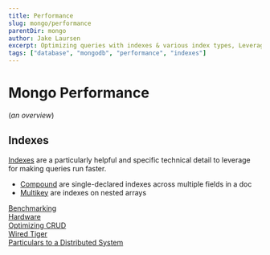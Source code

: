 ```yaml
---
title: Performance
slug: mongo/performance
parentDir: mongo
author: Jake Laursen
excerpt: Optimizing queries with indexes & various index types, Leveraging Indexes in queries, query planning, understanding query execution statistics, benchmark testing the db & more
tags: ["database", "mongodb", "performance", "indexes"]
---
```


# Mongo Performance

(_an overview_)

## Indexes

[Indexes](/mongo/performance/indexes) are a particularly helpful and specific technical detail to leverage for making queries run faster.

- [Compound](/mongo/performance/compound-indexes) are single-declared indexes across multiple fields in a doc
- [Multikey](/mongo/performance/multi-key-indexes) are indexes on nested arrays

[Benchmarking](/mongo/performance/benchmarking)  
[Hardware](/mongo/performance/hardware)  
[Optimizing CRUD](/mongo/performance/optimizing-crud)  
[Wired Tiger](/mongo/performance/wired-tiger)  
[Particulars to a Distributed System](/mongo/performance/distributed-systems/)
